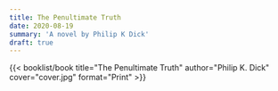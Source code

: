 ```yaml
---
title: The Penultimate Truth
date: 2020-08-19
summary: 'A novel by Philip K Dick'
draft: true
---
```


{{< booklist/book
title="The Penultimate Truth"
author="Philip K. Dick"
cover="cover.jpg"
format="Print" >}}

